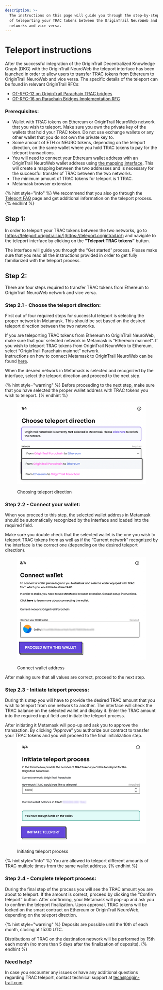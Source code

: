 ```yaml
---
description: >-
  The instructions on this page will guide you through the step-by-step process
  of teleporting your TRAC tokens between the OriginTrail NeuroWeb and Ethereum
  networks and vice versa.
---
```


# Teleport instructions

After the successful integration of the OriginTrail Decentralized Knowledge Graph (DKG) with the OriginTrail NeuroWeb the teleport interface has been launched in order to allow users to transfer TRAC tokens from Ethereum to OriginTrail NeuroWeb and vice versa. The specific details of the teleport can be found in relevant OriginTrail RFCs:

* [OT-RFC-12 on OriginTrail Parachain TRAC bridges](https://github.com/OriginTrail/OT-RFC-repository/blob/main/RFCs/OT-RFC-12%20OriginTrail%20Parachain%20TRAC%20bridges%20\(v2\).pdf)
* [OT-RFC-16 on Parachain Bridges Implementation RFC](https://github.com/OriginTrail/OT-RFC-repository/blob/main/RFCs/OT-RFC-16-Parachain-Bridges-Implementation/OT-RFC-16-Parachain-Bridges-Implementation.pdf)



### Prerequisites:

* Wallet with TRAC tokens on Ethereum or OriginTrail NeuroWeb network that you wish to teleport. Make sure you own the private key of the wallets that hold your TRAC token. Do not use exchange wallets or any other wallet that you do not own the private key to.
* Some amount of ETH or NEURO tokens, depending on the teleport direction, on the same wallet where you hold TRAC tokens to pay for the teleport transactions.
* You will need to connect your Ethereum wallet address with an OriginTrail NeuroWeb wallet address using [the mapping interface](https://parachain.origintrail.io/parachain-account-mapping). This will create a mapping between the two addresses and is necessary for the successful transfer of TRAC between the two networks.
* The minimum amount of TRAC tokens for teleport is 1 TRAC.
* Metamask browser extension.

{% hint style="info" %}
We recommend that you also go through the [Teleport FAQ](https://teleport.origintrail.io/#faq) page and get additional information on the teleport process.
{% endhint %}

## Step 1:

In order to teleport your TRAC tokens between the two networks, go to [https://teleport.origintrail.io/](https://teleport.origintrail.io/) and navigate to the teleport interface by clicking on the **“Teleport TRAC tokens”** button.

The interface will guide you through the “Get started” process. Please make sure that you read all the instructions provided in order to get fully familiarized with the teleport process.

## Step 2:

There are four steps required to transfer TRAC tokens from Ethereum to OriginTrail NeuroWeb network and vice versa.

### Step 2.1 - Choose the teleport direction:

First out of four required steps for successful teleport is selecting the proper network in Metamask. This should be set based on the desired teleport direction between the two networks.

If you are teleporting TRAC tokens from Ethereum to OriginTrail NeuroWeb, make sure that your selected network in Metamask is “Ethereum mainnet”.  If you wish to teleport TRAC tokens from OriginTrail NeuroWeb to Ethereum, select “OriginTrail Parachain mainnet” network.\
Instructions on how to connect Metamask to OriginTrail NeuroWeb can be found [here](https://docs.origintrail.io/blockchain-layer-1/origintrail-parachain/origintrail-parachain-networks#origintrail-parachain-mainnet).



When the desired network in Metamask is selected and recognized by the interface, select the teleport direction and proceed to the next step.

{% hint style="warning" %}
Before proceeding to the next step, make sure that you have selected the proper wallet address with TRAC tokens you wish to teleport.
{% endhint %}

<figure><img src="../../.gitbook/assets/Screenshot 2023-10-26 at 14.25.02.png" alt=""><figcaption><p>Choosing teleport direction</p></figcaption></figure>

### Step 2.2 - Connect your wallet:

When you proceed to this step, the selected wallet address in Metamask should be automatically recognized by the interface and loaded into the required field.

Make sure you double check that the selected wallet is the one you wish to teleport TRAC tokens from as well as if the “Current network” recognized by the interface is the correct one (depending on the desired teleport direction).

<figure><img src="../../.gitbook/assets/connect_wallet.png" alt=""><figcaption><p>Connect wallet address</p></figcaption></figure>

After making sure that all values are correct, proceed to the next step.

### Step 2.3 - Initiate teleport process:&#x20;

During this step you will have to provide the desired TRAC amount that you wish to teleport from one network to another. The interface will check the TRAC balance on the selected wallet and display it. Enter the TRAC amount into the required input field and initiate the teleport process.

After initiating it Metamask will pop-up and ask you to approve the transaction. By clicking “Approve” you authorize our contract to transfer your TRAC tokens and you will proceed to the final initialization step.

<figure><img src="../../.gitbook/assets/initiate-teleport.png" alt=""><figcaption><p>Initiating teleport process</p></figcaption></figure>

{% hint style="info" %}
You are allowed to teleport different amounts of TRAC multiple times from the same wallet address.
{% endhint %}

### Step 2.4 - Complete teleport process:

During the final step of the process you will see the TRAC amount you are about to teleport. If the amount is correct, proceed by clicking the “Confirm teleport” button. After confirming, your Metamask will pop-up and ask you to confirm the teleport finalization. Upon approval, TRAC tokens will be locked on the smart contract on Ethereum or OriginTrail NeuroWeb, depending on the teleport direction.

{% hint style="warning" %}
Deposits are possible until the 10th of each month, closing at 15:00 UTC.

Distributions of TRAC on the destination network will be performed by 15th each month (no more than 5 days after the finalization of deposits).
{% endhint %}

### Need help?

In case you encounter any issues or have any additional questions regarding TRAC teleport, contact technical support at [tech@origin-trail.com](mailto:tech@origin-trail.com).
